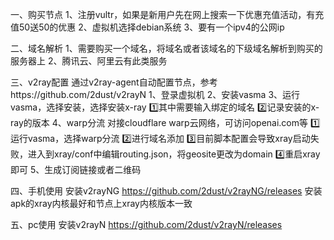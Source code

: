 一、购买节点
1、注册vultr，如果是新用户先在网上搜索一下优惠充值活动，有充值50送50的优惠
2、虚拟机选择debian系统
3、要有一个ipv4的公网ip

二、域名解析
1、需要购买一个域名，将域名或者该域名的下级域名解析到购买的服务器上
2、腾讯云、阿里云有此类服务

三、v2ray配置
通过v2ray-agent自动配置节点，参考https://github.com/2dust/v2rayN
1、登录虚拟机
2、安装vasma
3、运行vasma，选择安装，选择安装x-ray
    1️⃣其中需要输入绑定的域名
    2️⃣记录安装的x-ray的版本
4、warp分流
    对接cloudflare warp云网络，可访问openai.com等
    1️⃣运行vasma，选择warp分流
    2️⃣进行域名添加
    3️⃣目前脚本配置会导致xray启动失败，进入到xray/conf中编辑routing.json，将geosite更改为domain
    4️⃣重启xray即可
5、生成订阅链接或者二维码


四、手机使用
安装v2rayNG
https://github.com/2dust/v2rayNG/releases
安装apk的xray内核最好和节点上xray内核版本一致


五、pc使用
安装v2rayN
https://github.com/2dust/v2rayN/releases

